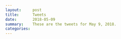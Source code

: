 ```yaml
---
layout:     post
title:      Tweets
date:       2018-05-09
summary:    These are the tweets for May 9, 2018.
categories:
---
```


